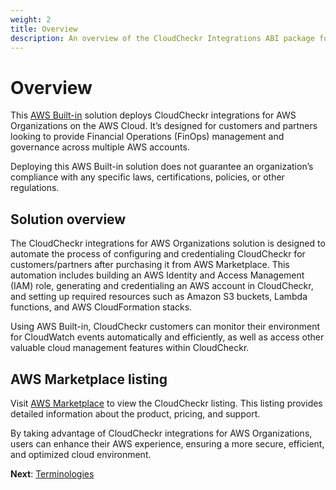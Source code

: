 ```yaml
---
weight: 2
title: Overview
description: An overview of the CloudCheckr Integrations ABI package for AWS Organizations.
---
```


# Overview

This [AWS Built-in](https://aws.amazon.com/partners/built-in-partner-solutions/) solution deploys CloudCheckr integrations for AWS Organizations on the AWS Cloud. It’s designed for customers and partners looking to provide Financial Operations (FinOps) management and governance across multiple AWS accounts.

Deploying this AWS Built-in solution does not guarantee an organization’s compliance with any specific laws, certifications, policies, or other regulations.

## Solution overview

The CloudCheckr integrations for AWS Organizations solution is designed to automate the process of configuring and credentialing CloudCheckr for customers/partners after purchasing it from AWS Marketplace. This automation includes building an AWS Identity and Access Management (IAM) role, generating and credentialing an AWS account in CloudCheckr, and setting up required resources such as Amazon S3 buckets, Lambda functions, and AWS CloudFormation stacks.

Using AWS Built-in, CloudCheckr customers can monitor their environment for CloudWatch events automatically and efficiently, as well as access other valuable cloud management features within CloudCheckr.

## AWS Marketplace listing

Visit [AWS Marketplace](https://aws.amazon.com/marketplace/pp/prodview-s3pimhbls2qpm?ref_=awsmp_pp_cldchkr&trk=awsmp_pp_cldchkr) to view the CloudCheckr listing. This listing provides detailed information about the product, pricing, and support.

By taking advantage of CloudCheckr integrations for AWS Organizations, users can enhance their AWS experience, ensuring a more secure, efficient, and optimized cloud environment.

**Next**: [Terminologies](/Terminologies/index.html)

